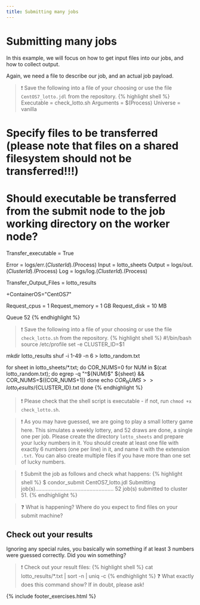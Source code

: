 ```yaml
---
title: Submitting many jobs
---
```

# Submitting many jobs

In this example, we will focus on how to get input files into our jobs, and how to collect output.

Again, we need a file to describe our job, and an actual job payload.

> :exclamation: Save the following into a file of your choosing or use the file `CentOS7_lotto.jdl` from the repository.
{% highlight shell %}
Executable = check_lotto.sh
Arguments  = $(Process)
Universe   = vanilla

# Specify files to be transferred (please note that files on a shared filesystem should not be transferred!!!)
# Should executable be transferred from the submit node to the job working directory on the worker node?
Transfer_executable     = True

Error                   = logs/err.$(ClusterId).$(Process)
Input                   = lotto_sheets
Output                  = logs/out.$(ClusterId).$(Process)
Log                     = logs/log.$(ClusterId).$(Process)

Transfer_Output_Files   = lotto_results

+ContainerOS="CentOS7"

Request_cpus = 1
Request_memory = 1 GB
Request_disk = 10 MB

Queue 52
{% endhighlight %}

> :exclamation: Save the following into a file of your choosing or use the file `check_lotto.sh` from the repository.
{% highlight shell %}
#!/bin/bash
source /etc/profile
set -e
CLUSTER_ID=$1

mkdir lotto_results
shuf -i 1-49 -n 6 > lotto_random.txt

for sheet in lotto_sheets/*.txt; do
		COR_NUMS=0
		for NUM in $(cat lotto_random.txt); do
				egrep -q "^${NUM}$" ${sheet} && COR_NUMS=$((COR_NUMS+1))
		done
		echo ${COR_NUMS} >> lotto_results/${CLUSTER_ID}.txt
done
{% endhighlight %}

> :exclamation: Please check that the shell script is executable - if not, run `chmod +x check_lotto.sh`.

> :exclamation: As you may have guessed, we are going to play a small lottery game here. This simulates a weekly lottery, and 52 draws are done, a single one per job.
> Please create the directory `lotto_sheets` and prepare your lucky numbers in it.
> You should create at least one file with exactly 6 numbers (one per line) in it, and name it with the extension `.txt`. You can also create multiple files
> if you have more than one set of lucky numbers. 

> :exclamation: Submit the job as follows and check what happens:
{% highlight shell %}
$ condor_submit CentOS7_lotto.jdl 
Submitting job(s)....................................................
52 job(s) submitted to cluster 51.
{% endhighlight %}

> :question: What is happening? Where do you expect to find files on your submit machine?

## Check out your results
Ignoring any special rules, you basically win something if at least 3 numbers were guessed correctly.
Did you win something?

> :exclamation: Check out your result files:
{% highlight shell %}
cat lotto_results/*.txt | sort -n | uniq -c
{% endhighlight %}
> :question: What exactly does this command show? If in doubt, please ask!

{% include footer_exercises.html %}
